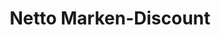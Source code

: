 ---
title: "Netto Marken-Discount"
url: /niederfischbach/netto-marken-discount/
shop: Supermarkt
---